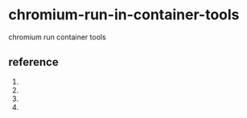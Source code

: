 # chromium-run-in-container-tools
chromium run container tools


## reference 
1. []()
1. []()
1. []()
1. []()